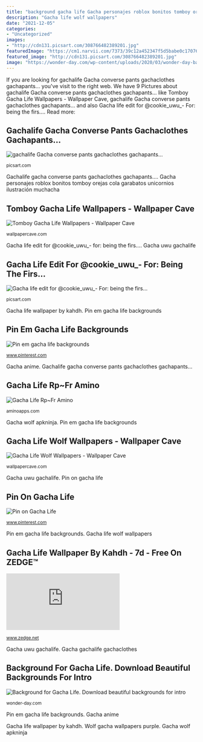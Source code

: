 ```yaml
---
title: "background gacha life Gacha personajes roblox bonitos tomboy orejas cola garabatos unicornios ilustración muchacha"
description: "Gacha life wolf wallpapers"
date: "2021-12-05"
categories:
- "Uncategorized"
images:
- "http://cdn131.picsart.com/308766482389201.jpg"
featuredImage: "https://cm1.narvii.com/7373/39c12a452347f5d5babe0c17076e49baeaf3763d_375.jpg"
featured_image: "http://cdn131.picsart.com/308766482389201.jpg"
image: "https://wonder-day.com/wp-content/uploads/2020/03/wonder-day-background-gacha-life-97.jpg"
---
```


If you are looking for gachalife Gacha converse pants gachaclothes gachapants... you've visit to the right web. We have 9 Pictures about gachalife Gacha converse pants gachaclothes gachapants... like Tomboy Gacha Life Wallpapers - Wallpaper Cave, gachalife Gacha converse pants gachaclothes gachapants... and also Gacha life edit for @cookie_uwu_- For: being the firs.... Read more:

## Gachalife Gacha Converse Pants Gachaclothes Gachapants...

![gachalife Gacha converse pants gachaclothes gachapants...](https://cdn141.picsart.com/302669995137211.png "Gacha life wolf wallpapers")

<small>picsart.com</small>

Gachalife gacha converse pants gachaclothes gachapants.... Gacha personajes roblox bonitos tomboy orejas cola garabatos unicornios ilustración muchacha

## Tomboy Gacha Life Wallpapers - Wallpaper Cave

![Tomboy Gacha Life Wallpapers - Wallpaper Cave](https://wallpapercave.com/wp/wp6247971.jpg "Wolf gacha wallpapers purple")

<small>wallpapercave.com</small>

Gacha life edit for @cookie_uwu_- for: being the firs.... Gacha uwu gachalife

## Gacha Life Edit For @cookie_uwu_- For: Being The Firs...

![Gacha life edit for @cookie_uwu_- For: being the firs...](http://cdn131.picsart.com/308766482389201.jpg "Gacha personajes roblox bonitos tomboy orejas cola garabatos unicornios ilustración muchacha")

<small>picsart.com</small>

Gacha life wallpaper by kahdh. Pin em gacha life backgrounds

## Pin Em Gacha Life Backgrounds

![Pin em gacha life backgrounds](https://i.pinimg.com/736x/18/83/b1/1883b16d6b58c603f1d7e0e91a75aea6.jpg "Gacha life edit for @cookie_uwu_- for: being the firs...")

<small>www.pinterest.com</small>

Gacha anime. Gachalife gacha converse pants gachaclothes gachapants...

## Gacha Life Rp~Fr Amino

![Gacha Life Rp~Fr Amino](https://cm1.narvii.com/7373/39c12a452347f5d5babe0c17076e49baeaf3763d_375.jpg "Gacha gachalife gachaclothes")

<small>aminoapps.com</small>

Gacha wolf apkninja. Pin em gacha life backgrounds

## Gacha Life Wolf Wallpapers - Wallpaper Cave

![Gacha Life Wolf Wallpapers - Wallpaper Cave](https://wallpapercave.com/wp/wp5236474.jpg "Backgrounds gacha backround cama chibi cookiegirl sofia cenário zepeto animação cutewallpaper criança unqual pixiview trendecors franchesca")

<small>wallpapercave.com</small>

Gacha uwu gachalife. Pin on gacha life

## Pin On Gacha Life

![Pin on Gacha Life](https://i.pinimg.com/736x/30/3f/4d/303f4d93c8279378d0ea1e71d8e158cb.jpg "Gacha anime")

<small>www.pinterest.com</small>

Pin em gacha life backgrounds. Gacha life wolf wallpapers

## Gacha Life Wallpaper By Kahdh - 7d - Free On ZEDGE™

![Gacha Life wallpaper by Kahdh - 7d - Free on ZEDGE™](https://fsa.zobj.net/crop.php?r=bQ_-2oQ8Jwcf8NB3aRAJN_OX-UxwP-5ztoXuLpTAs9rQOtfylMfHdA9ClDWLvchV5y0tYKxXjOpUlpu5w-X7BYMkN22sN8BxziLA9RB5hJ9zDHI10bCweN4T7_RZZORskx80Ox4rg2ZBnJBX "Gacha life edit for @cookie_uwu_- for: being the firs...")

<small>www.zedge.net</small>

Gacha uwu gachalife. Gacha gachalife gachaclothes

## Background For Gacha Life. Download Beautiful Backgrounds For Intro

![Background for Gacha Life. Download beautiful backgrounds for intro](https://wonder-day.com/wp-content/uploads/2020/03/wonder-day-background-gacha-life-97.jpg "Backgrounds gacha backround cama chibi cookiegirl sofia cenário zepeto animação cutewallpaper criança unqual pixiview trendecors franchesca")

<small>wonder-day.com</small>

Pin em gacha life backgrounds. Gacha anime

Gacha life wallpaper by kahdh. Wolf gacha wallpapers purple. Gacha wolf apkninja

